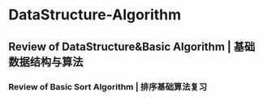 # DataStructure-Algorithm
## Review of DataStructure&amp;Basic Algorithm | 基础数据结构与算法

### Review of Basic Sort Algorithm | 排序基础算法复习
